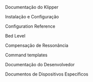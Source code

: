 Documentação do Klipper

Instalação e Configuração

Configuration Reference

Bed Level

Compensação de Ressonância

Command templates

Documentação do Desenvolvedor

Documentos de Dispositivos Específicos
